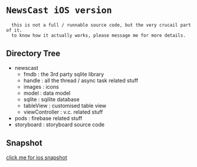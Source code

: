 `NewsCast iOS version`
===
      this is not a full / runnable source code, but the very crucail part of it.
      to know how it actually works, please message me for more details.

Directory Tree
---
* newscast
  * fmdb : the 3rd party sqlite library
  * handle : all the thread / async task related stuff
  * images : icons
  * model : data model
  * sqlite : sqilite database
  * tableView : customised table view
  * viewController : v.c. related stuff
* pods : firebase related stuff
* storyboard : storyboard source code

Snapshot
---
[click me for ios snapshot](https://www.dropbox.com/sh/773nsgslrk70p2s/AADrLWfSdR05ObQ40edOF-gka "ios's snapshot")

